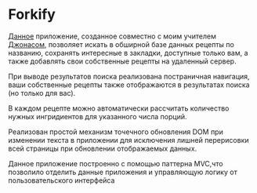 # Forkify

<p><a href='#' target='_blank'>Данное</a> приложение, созданное совместно с моим учителем <a href='https://github.com/jonasschmedtmann' target='_blank'>Джонасом</a>, позволяет искать в обширной базе данных рецепты по названию, сохранять интересные в закладки, доступные только вам, а также добавлять свои собственные рецепты на удаленный сервер. </p>
<p>При выводе результатов поиска реализована постраничная навигация, ваши собственные рецепты также отображаются в результатах поиска (но только для вас).</p>
<p>В каждом рецепте можно автоматически рассчитать количество нужных ингридиентов для указанного числа порций.</p>
<p>Реализован простой механизм точечного обновления DOM при изменении текста в приложении для исключения лишней перерисовки всей страницы при обновлении отображаемых данных.</p>
<p>Данное приложение построенно с помощью паттерна MVC,что позволило отделить данные приложения и управляющую логику от пользовательского интерфейса</p>
